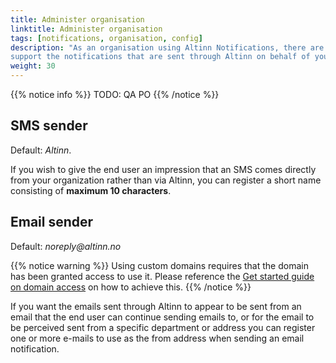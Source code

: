 ```yaml
---
title: Administer organisation
linktitle: Administer organisation
tags: [notifications, organisation, config]
description: "As an organisation using Altinn Notifications, there are a two data points that can be configures to 
support the notifications that are sent through Altinn on behalf of your organisation."
weight: 30
---
```


{{% notice info %}}
TODO: QA PO
{{% /notice %}}


## SMS sender
Default: _Altinn_.

If you wish to give the end user an impression that an SMS comes 
directly from your organization rather than via Altinn,
you can register a short name consisting of **maximum 10 characters**.

## Email sender

Default: _noreply@altinn.no_

{{% notice warning %}}
Using custom domains requires that the domain has been granted access to use it. 
Please reference the [Get started guide on domain access](get-started/domain-setup/) on how to achieve this.
{{% /notice %}}

If you want the emails sent through Altinn to appear to be sent from an email that the end user 
can continue sending emails to, or for the email to be perceived sent from a specific department or address 
you can register one or more e-mails to use as the from address when sending an email notification. 

